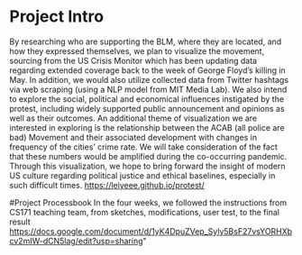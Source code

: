 # Project Intro
By researching who are supporting the BLM, where they are located, and how they expressed themselves, we plan to visualize the movement, sourcing from the US Crisis Monitor which has been updating data regarding extended coverage back to the week of George Floyd’s killing in May. In addition, we would also utilize collected data from Twitter hashtags via web scraping (using a NLP model from MIT Media Lab). We also intend to explore the social, political and economical influences instigated by the protest, including widely supported public announcement and opinions as well as their outcomes. An additional theme of visualization we are interested in exploring is the relationship between the ACAB (all police are bad) Movement and their associated development with changes in frequency of the cities’ crime rate. We will take consideration of the fact that these numbers would be amplified during the co-occurring pandemic. Through this visualization, we hope to bring forward the insight of modern US culture regarding political justice and ethical baselines, especially in such difficult times. 
https://leiyeee.github.io/protest/

#Project Processbook
In the four weeks, we followed the instructions from CS171 teaching team, from sketches, modifications, user test, to the final result
https://docs.google.com/document/d/1yK4DpuZVep_Syly5BsF27vsYORHXbcv2mIW-dCN5lag/edit?usp=sharing"

#
